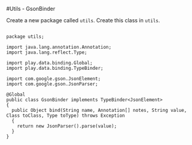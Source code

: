#Utils - GsonBinder

Create a new package called `utils`. Create this class in `utils`.


```

package utils;

import java.lang.annotation.Annotation;
import java.lang.reflect.Type;

import play.data.binding.Global;
import play.data.binding.TypeBinder;

import com.google.gson.JsonElement;
import com.google.gson.JsonParser;

@Global
public class GsonBinder implements TypeBinder<JsonElement>
{
  public Object bind(String name, Annotation[] notes, String value, Class toClass, Type toType) throws Exception
  {
    return new JsonParser().parse(value);
  }
}


```


